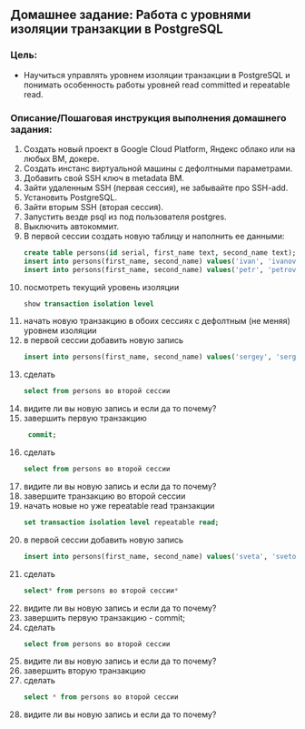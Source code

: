 ## Домашнее задание: Работа с уровнями изоляции транзакции в PostgreSQL

### Цель:
- Научиться управлять уровнем изоляции транзакции в PostgreSQL и понимать особенность работы уровней read committed и repeatable read.

### Описание/Пошаговая инструкция выполнения домашнего задания:
1. Создать новый проект в Google Cloud Platform, Яндекс облако или на любых ВМ, докере.
2. Создать инстанс виртуальной машины с дефолтными параметрами.
3. Добавить свой SSH ключ в metadata ВМ.
4. Зайти удаленным SSH (первая сессия), не забывайте про SSH-add.
5. Установить PostgreSQL.
6. Зайти вторым SSH (вторая сессия).
7. Запустить везде psql из под пользователя postgres.
8. Выключить автокоммит.
9. В первой сессии создать новую таблицу и наполнить ее данными:
   ```sql
   create table persons(id serial, first_name text, second_name text); 
   insert into persons(first_name, second_name) values('ivan', 'ivanov'); 
   insert into persons(first_name, second_name) values('petr', 'petrov');
10. посмотреть текущий уровень изоляции  
    ```sql 
    show transaction isolation level
11. начать новую транзакцию в обоих сессиях с дефолтным (не меняя) уровнем изоляции
12. в первой сессии добавить новую запись  
    ```sql 
    insert into persons(first_name, second_name) values('sergey', 'sergeev');
13. сделать  
    ```sql 
    select from persons во второй сессии
14. видите ли вы новую запись и если да то почему?
15. завершить первую транзакцию 
    ```sql 
     commit;
16. сделать  
    ```sql 
    select from persons во второй сессии
17. видите ли вы новую запись и если да то почему?
18. завершите транзакцию во второй сессии
19. начать новые но уже repeatable read транзакции 
    ```sql 
    set transaction isolation level repeatable read;
20. в первой сессии добавить новую запись  
    ```sql 
    insert into persons(first_name, second_name) values('sveta', 'svetova');
21. сделать  
    ```sql 
    select* from persons во второй сессии*
22. видите ли вы новую запись и если да то почему?
23. завершить первую транзакцию - commit;
24. сделать  
    ```sql 
    select from persons во второй сессии
25. видите ли вы новую запись и если да то почему?
26. завершить вторую транзакцию
27. сделать 
    ```sql
    select * from persons во второй сессии
28. видите ли вы новую запись и если да то почему?